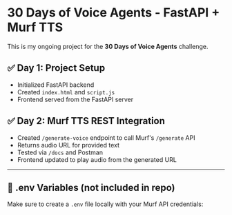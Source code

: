 # 30 Days of Voice Agents - FastAPI + Murf TTS

This is my ongoing project for the **30 Days of Voice Agents** challenge.

## ✅ Day 1: Project Setup
- Initialized FastAPI backend
- Created `index.html` and `script.js`
- Frontend served from the FastAPI server

## ✅ Day 2: Murf TTS REST Integration
- Created `/generate-voice` endpoint to call Murf's `/generate` API
- Returns audio URL for provided text
- Tested via `/docs` and Postman
- Frontend updated to play audio from the generated URL

---

## 🔐 .env Variables (not included in repo)
Make sure to create a `.env` file locally with your Murf API credentials:
